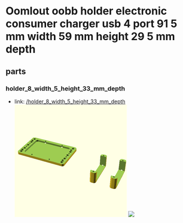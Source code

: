 # Oomlout oobb holder electronic consumer charger usb 4 port 91 5 mm width 59 mm height 29 5 mm depth


## parts

### holder_8_width_5_height_33_mm_depth
* link: [/holder_8_width_5_height_33_mm_depth](holder_8_width_5_height_33_mm_depth)  
![](holder_8_width_5_height_33_mm_depth/3dpr_300.png)  ![](holder_8_width_5_height_33_mm_depth/image_300.jpg)
 
